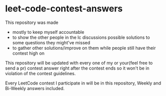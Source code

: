 # leet-code-contest-answers
This repository was made
- mostly to keep myself accountable
- to show the other people in the lc discussions possible solutions to some questions they might've missed
- to gather other solutions/improve on them while people still have their contest high on

This repository will be updated with every one of my or your(feel free to send a pr) contest answer right after the contest ends so it won't be in violation of the contest guidelines.

Every LeetCode contest I participate in will be in this repository, Weekly and Bi-Weekly answers included.
